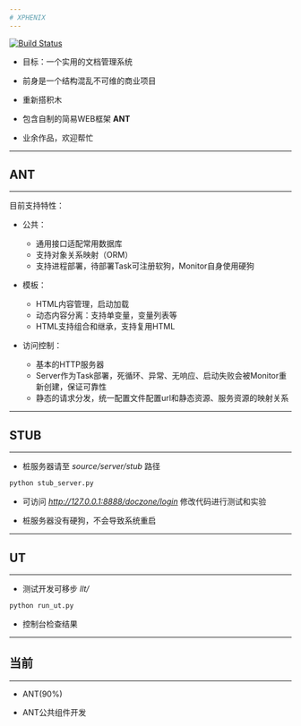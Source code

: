 ```yaml
---
# XPHENIX
---
```

[![Build Status](https://travis-ci.org/ycroft/XPHENIX.svg?branch=master)](https://travis-ci.org/ycroft/XPHENIX)

* 目标：一个实用的文档管理系统

* 前身是一个结构混乱不可维的商业项目

* 重新搭积木

* 包含自制的简易WEB框架 **ANT**

* 业余作品，欢迎帮忙

---
## ANT
---

目前支持特性：

* 公共：

    * 通用接口适配常用数据库
    * 支持对象关系映射（ORM）
    * 支持进程部署，待部署Task可注册软狗，Monitor自身使用硬狗

* 模板：

    * HTML内容管理，启动加载
    * 动态内容分离：支持单变量，变量列表等
    * HTML支持组合和继承，支持复用HTML

* 访问控制：

    * 基本的HTTP服务器
    * Server作为Task部署，死循环、异常、无响应、启动失败会被Monitor重新创建，保证可靠性
    * 静态的请求分发，统一配置文件配置url和静态资源、服务资源的映射关系

---
## STUB
---

* 桩服务器请至 *source/server/stub* 路径

```bash
python stub_server.py
```

* 可访问 *http://127.0.0.1:8888/doczone/login* 修改代码进行测试和实验

* 桩服务器没有硬狗，不会导致系统重启

---
## UT
---

* 测试开发可移步 *llt/*

```bash
python run_ut.py
```

* 控制台检查结果

---
## 当前
---
* ANT(90%)

* ANT公共组件开发

